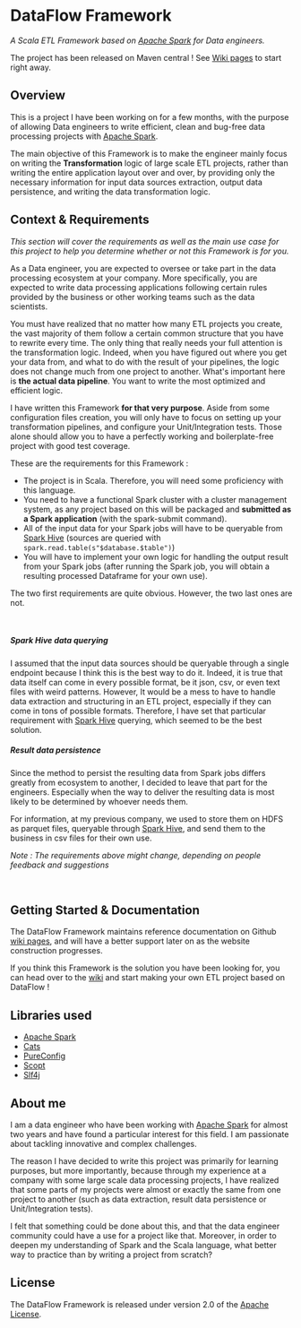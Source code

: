 # DataFlow Framework
_A Scala ETL Framework based on [Apache Spark](https://spark.apache.org/) for Data engineers._

The project has been released on Maven central ! See [Wiki pages](https://github.com/vbounyasit/DataFlow/wiki) to start right away.

## Overview
This is a project I have been working on for a few months, 
with the purpose of allowing Data engineers to write efficient, 
clean and bug-free data processing projects with [Apache Spark](https://spark.apache.org/).

The main objective of this Framework is to make the engineer mainly focus on writing the 
**Transformation** logic of large scale ETL projects, rather than writing the entire application layout over and over, 
by providing only the necessary information for input data sources extraction, output data persistence, and writing 
the data transformation logic.

## Context & Requirements
_This section will cover the requirements as well as the main use case for this project to help you determine
whether or not this Framework is for you._

As a Data engineer, you are expected to oversee or take part in the data processing ecosystem at your company. 
More specifically, you are expected to write data processing applications following certain rules provided by the business 
or other working teams such as the data scientists.

You must have realized that no matter how many ETL projects you create, the vast majority of them follow 
a certain common structure that you have to rewrite every time. The only thing that really needs your full attention
is the transformation logic. Indeed, when you have figured out where you get your data from, and what to do with
the result of your pipelines, the logic does not change much from one project to another.
What's important here is **the actual data pipeline**. You want to write the most optimized and efficient logic.

I have written this Framework **for that very purpose**. Aside from some configuration files creation, you will only have to focus on setting up your
transformation pipelines, and configure your Unit/Integration tests. Those alone should allow you to have 
a perfectly working and boilerplate-free project with good test coverage.

These are the requirements for this Framework : 

- The project is in Scala. Therefore, you will need some proficiency with this language.
- You need to have a functional Spark cluster with a cluster management system, as any project based on this will be packaged 
and **submitted as a Spark application** (with the spark-submit command).
- All of the input data for your Spark jobs will have to be queryable from [Spark Hive](https://spark.apache.org/docs/latest/sql-data-sources-hive-tables.html) (sources are queried with `spark.read.table(s"$database.$table")`)
- You will have to implement your own logic for handling the output result from your Spark jobs 
(after running the Spark job, you will obtain a resulting processed Dataframe for your own use).

The two first requirements are quite obvious. However, the two last ones are not. 

&nbsp;

##### Spark Hive data querying
I assumed that the input data sources should be queryable through a single endpoint because I think this is the best
way to do it. Indeed, it is true that data itself can come in every possible format, be it json, csv, or even text files with weird patterns. 
However, It would be a mess to have to handle data extraction and structuring in an ETL project, 
especially if they can come in tons of possible formats.
Therefore, I have set that particular requirement with [Spark Hive](https://spark.apache.org/docs/latest/sql-data-sources-hive-tables.html) querying, which seemed to be the best solution.

##### Result data persistence
Since the method to persist the resulting data from Spark jobs differs greatly from ecosystem to another, 
I decided to leave that part for the engineers. 
Especially when the way to deliver the resulting data is most likely to be determined by whoever needs them.

For information, at my previous company, we used to store them on HDFS 
as parquet files, queryable through [Spark Hive](https://spark.apache.org/docs/latest/sql-data-sources-hive-tables.html),
and send them to the business in csv files for their own use.


_Note : The requirements above might change, depending on people feedback and suggestions_

&nbsp;

## Getting Started & Documentation
The DataFlow Framework maintains reference documentation on
Github [wiki pages](https://github.com/vbounyasit/DataFlow/wiki), and will have a 
better support later on as the website construction progresses.

If you think this Framework is the solution you have been looking for, you can head over to
the [wiki](https://github.com/vbounyasit/DataFlow/wiki) and start making your own ETL project based on DataFlow !

## Libraries used
- [Apache Spark](https://spark.apache.org/)
- [Cats](https://github.com/typelevel/cats)
- [PureConfig](https://github.com/pureconfig/pureconfig)
- [Scopt](https://github.com/scopt/scopt)
- [Slf4j](https://www.slf4j.org/)

## About me
I am a data engineer who have been working with [Apache Spark](https://spark.apache.org/) for almost two years and have found a particular interest for this field. 
I am passionate about tackling innovative and complex challenges.

The reason I have decided to write this project was primarily for learning purposes, but more importantly, because through 
my experience at a company with some large scale data processing projects, I have realized that some parts of my projects were 
almost or exactly the same from one project to another (such as data extraction, result data persistence or Unit/Integration tests). 

I felt that something could be done about this, and that the data engineer community could have a use for a project like that. Moreover,
in order to deepen my understanding of Spark and the Scala language, what better way to practice than by writing a 
project from scratch?

## License
The DataFlow Framework is released under version 2.0 of the [Apache License](http://www.apache.org/licenses/LICENSE-2.0).
